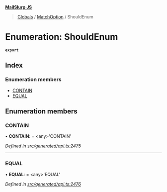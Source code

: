 **[MailSlurp JS](../README.md)**

> [Globals](../README.md) / [MatchOption](../modules/matchoption.md) / ShouldEnum

# Enumeration: ShouldEnum

**`export`** 

## Index

### Enumeration members

* [CONTAIN](matchoption.shouldenum.md#contain)
* [EQUAL](matchoption.shouldenum.md#equal)

## Enumeration members

### CONTAIN

•  **CONTAIN**:  = \<any>'CONTAIN'

*Defined in [src/generated/api.ts:2475](https://github.com/mailslurp/mailslurp-client/blob/24bff2e/src/generated/api.ts#L2475)*

___

### EQUAL

•  **EQUAL**:  = \<any>'EQUAL'

*Defined in [src/generated/api.ts:2476](https://github.com/mailslurp/mailslurp-client/blob/24bff2e/src/generated/api.ts#L2476)*
